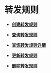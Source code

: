 # 转发规则<a name="zh-cn_topic_0116649232"></a>

-   **[创建转发规则](创建转发规则-17.md)**  

-   **[查询转发规则](查询转发规则.md)**  

-   **[查询转发规则详情](查询转发规则详情.md)**  

-   **[更新转发规则](更新转发规则.md)**  

-   **[删除转发规则](删除转发规则.md)**  


